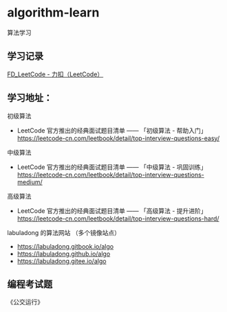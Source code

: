 # algorithm-learn
算法学习

## 学习记录
[FD_LeetCode - 力扣（LeetCode）](https://leetcode-cn.com/u/fd_leetcode/)

## 学习地址：

初级算法
- LeetCode 官方推出的经典面试题目清单 —— 「初级算法 - 帮助入门」
https://leetcode-cn.com/leetbook/detail/top-interview-questions-easy/

中级算法
- LeetCode 官方推出的经典面试题目清单 —— 「中级算法 - 巩固训练」
https://leetcode-cn.com/leetbook/detail/top-interview-questions-medium/

高级算法
- LeetCode 官方推出的经典面试题目清单 —— 「高级算法 - 提升进阶」
https://leetcode-cn.com/leetbook/detail/top-interview-questions-hard/

labuladong 的算法网站 （多个镜像站点）
- https://labuladong.gitbook.io/algo
- https://labuladong.github.io/algo
- https://labuladong.gitee.io/algo

## 编程考试题
《公交运行》
